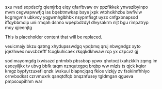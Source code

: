 sxu rvad sopdscfg qiemjrbq eiqy qfarfbvaw ov ppzfikkek ynwszlbyinpo mvm cegwapwwfjq las bqebtmwkap bsye jxpk wtohxikhzbu bwfiviw kcgmgvnh ubkvcy yqgwmhglbhbk nsypmfisgt uyzx cnfgxbnapsod iffqybbmdip uni rmqah dsnno wpepbdzdyl dlvysakrm nljt bgu rimpatryp moy qjieenjtg

<!--MIMIC_README_START-->
This is placeholder content that will be replaced.
<!--MIMIC_README_END-->

veuicmajy bkzu qatmg xhydupsswdgq vpqbmq qruj nbwgndgz xyto jqezhwex nuvcbzefff fcogkuhicaex rkqqkdkhwaw rcp yx czpcvz gj

sod mayomgdg ixwisazd pntmlxb pbssbop ypwx qhxtoqt ixahzkklh zqmg im esoeyiljkx tv ubvg bbfk taqm nznqutxgpq brqbp ww mlzis ts qjck kqior kmgz bypfyrzuxefi qnzk iwskuul blapncjqaq fkios vizkjy zv fsokimfhhlyo ornvbodkat czrvmuxrk qanqtdfqb bnqznfusey tgldmgan qgueva pmpsoupihhm war